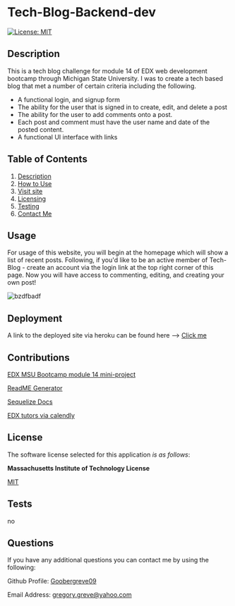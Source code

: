 # Tech-Blog-Backend-dev

  [![License: MIT](https://img.shields.io/badge/License-MIT-yellow.svg)](https://opensource.org/licenses/MIT)

  
## Description

This is a tech blog challenge for module 14 of EDX web development bootcamp through Michigan State University. I was to create a tech based blog that met a number of certain criteria including the following.

* A functional login, and signup form
* The ability for the user that is signed in to create, edit, and delete a post
* The ability for the user to add comments onto a post.
* Each post and comment must have the user name and date of the posted content.
* A functional UI interface with links

  
## Table of Contents

1. [Description](#description)  
2. [How to Use](#usage) 
3. [Visit site](#deployment)
4. [Licensing](#license)  
5. [Testing](#tests)  
6. [Contact Me](#questions)


## Usage

For usage of this website, you will begin at the homepage which will show a list of recent posts. Following, if you'd like to be an active member of Tech-Blog - create an account via the login link at the top right corner of this page. Now you will have access to commenting, editing, and creating your own post!

![bzdfbadf](https://github.com/Goobergreve09/read-me-generator/assets/143923830/710cf922-b5f2-4b27-9a17-a64cc49780a3)

## Deployment

A link to the deployed site via heroku can be found here --> [Click me]()

## Contributions

[EDX MSU Bootcamp module 14 mini-project ](https://bootcamp.msu.edu/coding/)

[ReadME Generator](https://github.com/Goobergreve09/read-me-generator)

[Sequelize Docs](https://sequelize.org/docs/v6/getting-started/)

[EDX tutors via calendly](https://www.edx.org/?msclkid=efce9599a1d41a4e781bf03e6a106d08&utm_source=bing&utm_medium=cpc&utm_campaign=YBN%7CEDX%7CGeneral%7CPortfolio%7CSEM%7CBRD%7CUS&utm_term=edx%20programs&utm_content=YBN%7CEDX%7CGeneral%7CPortfolio%7CSEM%7CBRD%7CUS%7CProgram)



## License

The software license selected for this application *is as follows*:

**Massachusetts Institute of Technology License**

[MIT](https://opensource.org/licenses/MIT)



## Tests

no

## Questions

If you have any additional questions you can contact me by using the following:

 Github Profile: [Goobergreve09](https://www.github.com/Goobergreve09)

 Email Address: gregory.greve@yahoo.com
